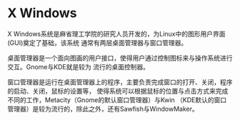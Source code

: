 
X Windows
=========
 
X Windows系统是麻省理工学院的研究人员开发的，为Linux中的图形用户界面(GUI)奠定了基础，该系统
通常有两层桌面管理器与窗口管理器。

桌面管理器是一个面向图画的用户接口，使得用户通过控制图标来与操作系统进行交互。Gnome与KDE就是较为
流行的桌面控制器。

窗口管理器是运行在桌面管理器上的程序，主要负责完成窗口的打开、关闭，程序的启动、关闭，鼠标的设置等，
使得系统可以根据鼠标的位置与点击方式来完成不同的工作，Metacity（Gnome的默认窗口管理器）与Kwin
（KDE默认的窗口管理器）是较为流行的，除此之外，还有Sawfish与WindowMaker。

